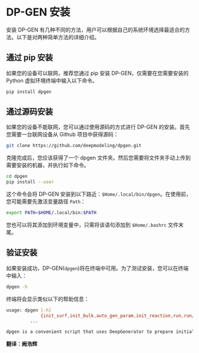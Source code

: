 # DP-GEN 安装

安装 DP-GEN 有几种不同的方法，用户可以根据自己的系统环境选择最适合的方法。以下是对两种简单方法的详细介绍。

## 通过 pip 安装

如果您的设备可以联网，推荐您通过 pip 安装 DP-GEN，仅需要在您需要安装的 Python 虚拟环境终端中输入以下命令。

```sh
pip install dpgen
```

## 通过源码安装

如果您的设备不能联网，您可以通过使用源码的方式进行 DP-GEN 的安装。首先您需要一台联网设备从 Github 项目中获得源码：

```sh
git clone https://github.com/deepmodeling/dpgen.git
```

克隆完成后，您应该获得了一个 dpgen 文件夹。然后您需要将文件夹手动上传到需要安装的机器，并执行如下命令。

```sh
cd dpgen
pip install --user
```

这个命令会将 DP-GEN 安装到以下路近：`$Home/.local/bin/dpgen`。在使用前，您可能需要先激活变量路径 `Path`：

```sh
export PATH=$HOME/.local/bin:$PATH
```

您也可以将其添加到环境变量中，只需将该语句添加到 `$Home/.bashrc` 文件末尾。

## 验证安装

如果安装成功，DP-GEN(`dpgen`)将在终端中可用。为了测试安装，您可以在终端中输入：

```sh
dpgen -h
```

终端将会显示类似以下的帮助信息：
```sh
usage: dpgen [-h]
             {init_surf,init_bulk,auto_gen_param,init_reaction,run,run/report,collect,simplify,autotest,db} 
	     ...

dpgen is a convenient script that uses DeepGenerator to prepare initial data, drive DeepMDkit and analyze results. This script works based on several sub-commands with their own options. To see the options for the sub-commands, type "dpgen sub-command -h".
```

**翻译：阙浩辉**
